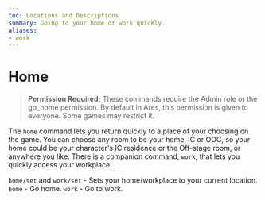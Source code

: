 ```yaml
---
toc: Locations and Descriptions
summary: Going to your home or work quickly.
aliases:
- work
---
```

# Home

> **Permission Required:** These commands require the Admin role or the go_home permission.  By default in Ares, this permission is given to everyone.  Some games may restrict it.

The `home` command lets you return quickly to a place of your choosing on the game.  You can choose any room to be your home, IC or OOC, so your home could be your character's IC residence or the Off-stage room, or anywhere you like.  There is a companion command, `work`, that lets you quickly access your workplace.

`home/set` and `work/set` - Sets your home/workplace to your current location.
`home` - Go home.
`work` - Go to work.
